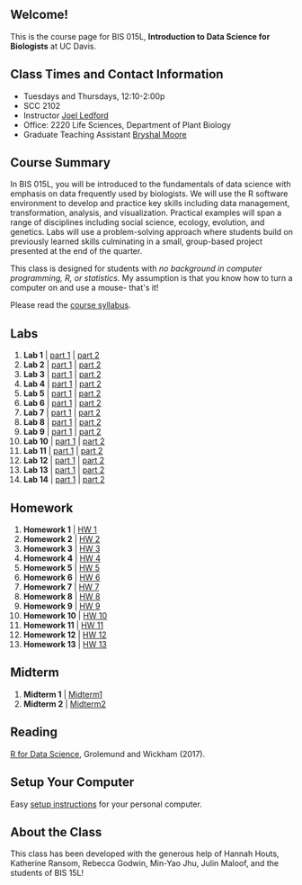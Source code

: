 ## Welcome!
This is the course page for BIS 015L, **Introduction to Data Science for Biologists** at UC Davis.

## Class Times and Contact Information
+ Tuesdays and Thursdays, 12:10-2:00p  
+ SCC 2102  
+ Instructor [Joel Ledford](mailto:jmledford@ucdavis.edu)  
+ Office: 2220 Life Sciences, Department of Plant Biology  
+ Graduate Teaching Assistant [Bryshal Moore](mailto:brymoore@ucdavis.edu)  

## Course Summary  
In BIS 015L, you will be introduced to the fundamentals of data science with emphasis on data frequently used by biologists. We will use the R software environment to develop and practice key skills including data management, transformation, analysis, and visualization. Practical examples will span a range of disciplines including social science, ecology, evolution, and genetics. Labs will use a problem-solving approach where students build on previously learned skills culminating in a small, group-based project presented at the end of the quarter. 

This class is designed for students with *no background in computer programming, R, or statistics*. My assumption is that you know how to turn a computer on and use a mouse- that's it!  

Please read the [course syllabus](https://jmledford3115.github.io/datascibiol/syllabus.html).  

## Labs  
1. **Lab 1** | [part 1](https://jmledford3115.github.io/datascibiol/lab1_1.html) | [part 2](https://jmledford3115.github.io/datascibiol/lab1_2.html) 
2. **Lab 2** | [part 1](https://jmledford3115.github.io/datascibiol/lab2_1.html) | [part 2](https://jmledford3115.github.io/datascibiol/lab2_2.html)  
3. **Lab 3** | [part 1](https://jmledford3115.github.io/datascibiol/lab3_1.html) | [part 2](https://jmledford3115.github.io/datascibiol/lab3_2.html)
4. **Lab 4** | [part 1](https://jmledford3115.github.io/datascibiol/lab4_1.html) | [part 2](https://jmledford3115.github.io/datascibiol/lab4_2.html)
5. **Lab 5** | [part 1](https://jmledford3115.github.io/datascibiol/lab5_1.html) | [part 2](https://jmledford3115.github.io/datascibiol/lab5_2.html)
6. **Lab 6** | [part 1](https://jmledford3115.github.io/datascibiol/lab6_1.html) | [part 2](https://jmledford3115.github.io/datascibiol/lab6_2.html) 
7. **Lab 7** | [part 1](https://jmledford3115.github.io/datascibiol/lab7_1.html) | [part 2](https://jmledford3115.github.io/datascibiol/lab7_2.html)
8. **Lab 8** | [part 1](https://jmledford3115.github.io/datascibiol/lab8_1.html) | [part 2](https://jmledford3115.github.io/datascibiol/lab8_2.html)
9. **Lab 9** | [part 1](https://jmledford3115.github.io/datascibiol/lab9_1.html) | [part 2](https://jmledford3115.github.io/datascibiol/lab9_2.html)
10. **Lab 10** | [part 1](https://jmledford3115.github.io/datascibiol/lab10_1.html) | [part 2](https://jmledford3115.github.io/datascibiol/lab10_2.html)
11. **Lab 11** | [part 1](https://jmledford3115.github.io/datascibiol/lab11_1.html) | [part 2](https://jmledford3115.github.io/datascibiol/lab11_2.html)
12. **Lab 12** | [part 1](https://jmledford3115.github.io/datascibiol/lab12_1.html) | [part 2](https://jmledford3115.github.io/datascibiol/lab12_2.html)
13. **Lab 13** | [part 1](https://jmledford3115.github.io/datascibiol/lab13_1.html) | [part 2](https://jmledford3115.github.io/datascibiol/lab13_2.html)
14. **Lab 14** | [part 1](https://jmledford3115.github.io/datascibiol/lab14_1.html) | [part 2](https://jmledford3115.github.io/datascibiol/lab14_2.html)

## Homework
1. **Homework 1** | [HW 1](https://jmledford3115.github.io/datascibiol/homework/hw1.html)    
2. **Homework 2** | [HW 2](https://jmledford3115.github.io/datascibiol/homework/hw2.html)  
3. **Homework 3** | [HW 3](https://jmledford3115.github.io/datascibiol/homework/hw3.html)    
4. **Homework 4** | [HW 4](https://jmledford3115.github.io/datascibiol/homework/hw4.html)    
5. **Homework 5** | [HW 5](https://jmledford3115.github.io/datascibiol/homework/hw5.html)   
6. **Homework 6** | [HW 6](https://jmledford3115.github.io/datascibiol/homework/hw6.html)  
7. **Homework 7** | [HW 7](https://jmledford3115.github.io/datascibiol/homework/hw7.html)
8. **Homework 8** | [HW 8](https://jmledford3115.github.io/datascibiol/homework/hw8.html)
9. **Homework 9** | [HW 9](https://jmledford3115.github.io/datascibiol/homework/hw9.html)
10. **Homework 10** | [HW 10](https://jmledford3115.github.io/datascibiol/homework/hw10.html)
11. **Homework 11** | [HW 11](https://jmledford3115.github.io/datascibiol/homework/hw11.html)
12. **Homework 12** | [HW 12](https://jmledford3115.github.io/datascibiol/homework/hw12.html)
13. **Homework 13** | [HW 13](https://jmledford3115.github.io/datascibiol/homework/hw13.html)
   
## Midterm  
1. **Midterm 1** | [Midterm1](https://jmledford3115.github.io/datascibiol/midterm1/midterm1_key.html)
2. **Midterm 2** | [Midterm2](https://jmledford3115.github.io/datascibiol/midterm2/midterm2_key.html) 

## Reading  
[R for Data Science](https://r4ds.had.co.nz/), Grolemund and Wickham (2017).  

## Setup Your Computer  
Easy [setup instructions](https://jmledford3115.github.io/datascibiol/setup.html) for your personal computer.  

## About the Class  
This class has been developed with the generous help of Hannah Houts, Katherine Ransom, Rebecca Godwin, Min-Yao Jhu, Julin Maloof, and the students of BIS 15L!  
